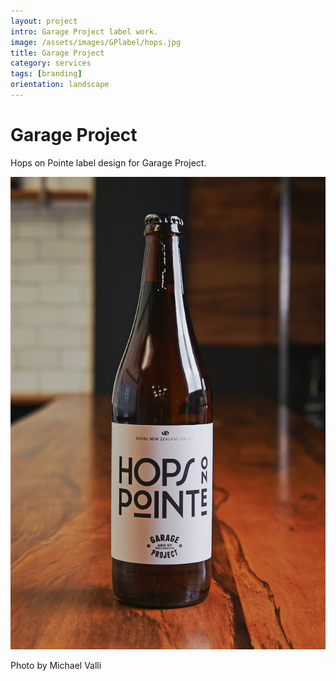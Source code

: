 ```yaml
---
layout: project
intro: Garage Project label work. 
image: /assets/images/GPlabel/hops.jpg
title: Garage Project
category: services
tags: [branding]
orientation: landscape
---
```


# Garage Project

Hops on Pointe label design for Garage Project. 

![](/assets/images/GPlabel/hops.jpg)

Photo by Michael Valli